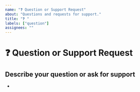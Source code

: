 ```yaml
---
name: "❓ Question or Support Request"
about: "Questions and requests for support."
title: "❓ "
labels: ["question"]
assignees: ""
---
```


# ❓ Question or Support Request

<!-- Do read the 100ms Docs: https://www.100ms.live/docs -->

## Describe your question or ask for support

<!-- A clear and concise description of what your doubt is. -->

-

<!--

Oh, hi there! 😄

Before posting any questions or asking for support, first do read the 100ms docs at https://www.100ms.live/docs

To expedite issue processing, please search open and closed issues before submitting a new one.
Please read our Rules of Conduct at this repository's `.github/CODE_OF_CONDUCT.md`

-->
